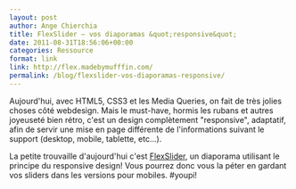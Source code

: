 ```yaml
---
layout: post
author: Ange Chierchia
title: FlexSlider — vos diaporamas &quot;responsive&quot;
date: 2011-08-31T18:56:06+00:00
categories: Ressource
format: link
link: http://flex.madebymufffin.com/
permalink: /blog/flexslider-vos-diaporamas-responsive/
---
```

Aujourd'hui, avec HTML5, CSS3 et les Media Queries, on fait de très jolies choses côté webdesign. Mais le must-have, hormis les rubans et autres joyeuseté bien rétro, c'est un design complètement "responsive", adaptatif, afin de servir une mise en page différente de l'informations suivant le support (desktop, mobile, tablette, etc...).

La petite trouvaille d'aujourd'hui c'est [FlexSlider](http://flex.madebymufffin.com/), un diaporama utilisant le principe du responsive design! Vous pourrez donc vous la péter en gardant vos sliders dans les versions pour mobiles. #youpi!